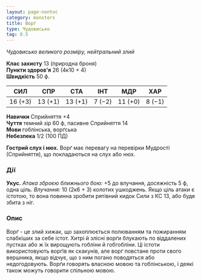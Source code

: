 ```yaml
---
layout: page-nontoc
category: monsters
title: Ворґ
type: Чудовисько
tag: 0.5
---
```


_Чудовисько великого розміру, нейтральний злий_

**Клас захисту** 13 (природна броня)    
**Пункти здоров'я** 26 (4к10 + 4)    
**Швидкість** 50 ф.

| СИЛ     | СПР     | СТА     | ІНТ    | МДР     | ХАР    |
| ------- | ------- | ------- | ------ | ------- | ------ |
| 16 (+3) | 13 (+1) | 13 (+1) | 7 (−2) | 11 (+0) | 8 (−1) |

**Навички** Сприйняття +4    
**Чуття** темний зір 60 ф, пасивне Сприйняття 14    
**Мови** гоблінська, ворґська    
**Небезпека** 1/2 (100 ПД)

**Гострий слух і нюх.** Ворґ має перевагу на перевірки Мудрості (Сприйняття), що покладаються на слух або нюх.

### Дії
**Укус.** _Атака зброєю ближнього бою:_ +5 до влучання, досяжність 5 ф, одна ціль. _Влучання:_ 10 (2к6 + 3) колотих ушкоджень. Якщо ціль атаки є істотою, то вона повинна зробити рятівний кидок Сили з КС 13, або буде збита з ніг.

### Опис
Ворґ - це злий хижак, що захоплюється полюванням та пожиранням слабкіших за себе істот. Хитрі й злісні ворґи блукають по віддалених пустках або ж їх вирощують гобліни й гобгобліни. Ці істоти використовують ворґів як скакунів, але ворґ повстане проти свого вершника, якщо відчує, що з ним погано поводяться або недогодовують. Ворґи говорять власною мовою та гоблінською, і деякі також можуть говорити спільною мовою.
